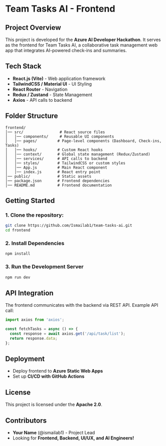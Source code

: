 # Team Tasks AI - Frontend

## Project Overview
This project is developed for the **Azure AI Developer Hackathon**. It serves as the frontend for Team Tasks AI, a collaborative task management web app that integrates AI-powered check-ins and summaries.

## Tech Stack
- **React.js (Vite)** - Web application framework
- **TailwindCSS / Material UI** - UI Styling
- **React Router** - Navigation
- **Redux / Zustand** - State Management
- **Axios** - API calls to backend

## Folder Structure
```
frontend/
│── src/                # React source files
│   │── components/     # Reusable UI components
│   │── pages/         # Page-level components (Dashboard, Check-ins, Tasks)
│   │── hooks/         # Custom React hooks
│   │── context/       # Global state management (Redux/Zustand)
│   │── services/      # API calls to backend
│   │── styles/        # TailwindCSS or custom styles
│   │── App.js         # Main React component
│   │── index.js       # React entry point
│── public/            # Static assets
│── package.json       # Frontend dependencies
│── README.md          # Frontend documentation
```

## Getting Started
### **1. Clone the repository:** 
```bash
git clone https://github.com/Ismailab1/team-tasks-ai.git
cd frontend
```

### **2. Install Dependencies**
```bash
npm install
```

### **3. Run the Development Server**
```bash
npm run dev
```

## API Integration
The frontend communicates with the backend via REST API.
Example API call:
```javascript
import axios from 'axios';

const fetchTasks = async () => {
  const response = await axios.get('/api/task/list');
  return response.data;
};
```

## Deployment
- Deploy frontend to **Azure Static Web Apps**
- Set up **CI/CD with GitHub Actions**

## License
This project is licensed under the **Apache 2.0**.

## Contributors
- **Your Name** (@ismailab1) - Project Lead
- Looking for **Frontend, Backend, UI/UX, and AI Engineers!**
